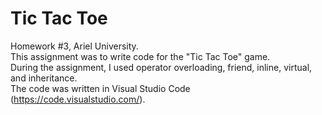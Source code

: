 # Tic Tac Toe
Homework #3, Ariel University.<br>
This assignment was to write code for the "Tic Tac Toe" game.<br>
During the assignment, I used operator overloading, friend, inline, virtual, and inheritance.<br>
The code was written in Visual Studio Code (https://code.visualstudio.com/).
